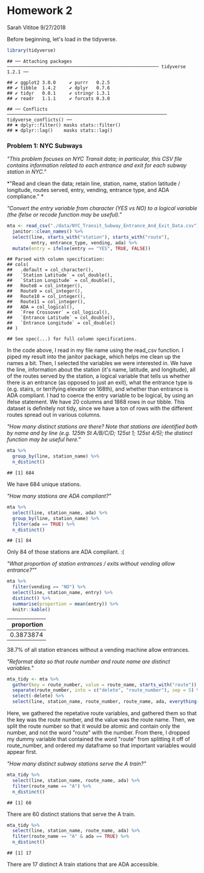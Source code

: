 Homework 2
================
Sarah Vititoe
9/27/2018

Before beginning, let's load in the tidyverse.

``` r
library(tidyverse)
```

    ## ── Attaching packages ──────────────────────────────────────────────────────── tidyverse 1.2.1 ──

    ## ✔ ggplot2 3.0.0     ✔ purrr   0.2.5
    ## ✔ tibble  1.4.2     ✔ dplyr   0.7.6
    ## ✔ tidyr   0.8.1     ✔ stringr 1.3.1
    ## ✔ readr   1.1.1     ✔ forcats 0.3.0

    ## ── Conflicts ─────────────────────────────────────────────────────────── tidyverse_conflicts() ──
    ## ✖ dplyr::filter() masks stats::filter()
    ## ✖ dplyr::lag()    masks stats::lag()

### Problem 1: NYC Subways

*"This problem focuses on NYC Transit data; in particular, this CSV file contains information related to each entrance and exit for each subway station in NYC."*

*"Read and clean the data; retain line, station, name, station latitude / longitude, routes served, entry, vending, entrance type, and ADA compliance." *

*"Convert the entry variable from character (YES vs NO) to a logical variable (the ifelse or recode function may be useful)."*

``` r
mta <- read_csv("./data/NYC_Transit_Subway_Entrance_And_Exit_Data.csv") %>%
  janitor::clean_names() %>%
  select(line, starts_with("station"), starts_with("route"), 
         entry, entrance_type, vending, ada) %>%
  mutate(entry = ifelse(entry == "YES", TRUE, FALSE))
```

    ## Parsed with column specification:
    ## cols(
    ##   .default = col_character(),
    ##   `Station Latitude` = col_double(),
    ##   `Station Longitude` = col_double(),
    ##   Route8 = col_integer(),
    ##   Route9 = col_integer(),
    ##   Route10 = col_integer(),
    ##   Route11 = col_integer(),
    ##   ADA = col_logical(),
    ##   `Free Crossover` = col_logical(),
    ##   `Entrance Latitude` = col_double(),
    ##   `Entrance Longitude` = col_double()
    ## )

    ## See spec(...) for full column specifications.

In the code above, I read in my file name using the read\_csv function. I piped my result into the janitor package, which helps me clean up the names a bit. Then, I selected the variables we were interested in. We have the line, information about the station (it's name, latitude, and longitude), all of the routes served by the station, a logical variable that tells us whether there is an entrance (as opposed to just an exit), what the entrance type is (e.g. stairs, or terrifying elevator on 168th), and whether than entrance is ADA compliant. I had to coerce the entry variable to be logical, by using an ifelse statement. We have 20 columns and 1868 rows in our tibble. This dataset is definitely not tidy, since we have a ton of rows with the different routes spread out in various columns.

*"How many distinct stations are there? Note that stations are identified both by name and by line (e.g. 125th St A/B/C/D; 125st 1; 125st 4/5); the distinct function may be useful here."*

``` r
mta %>%
  group_by(line, station_name) %>%
  n_distinct()
```

    ## [1] 684

We have 684 unique stations.

*"How many stations are ADA compliant?"*

``` r
mta %>% 
  select(line, station_name, ada) %>%
  group_by(line, station_name) %>%
  filter(ada == TRUE) %>% 
  n_distinct() 
```

    ## [1] 84

Only 84 of those stations are ADA compliant. :(

*"What proportion of station entrances / exits without vending allow entrance?"*"

``` r
mta %>%
  filter(vending == "NO") %>% 
  select(line, station_name, entry) %>% 
  distinct() %>% 
  summarise(proportion = mean(entry)) %>%
  knitr::kable()
```

|  proportion|
|-----------:|
|   0.3873874|

38.7% of all station etrances without a vending machine allow entrances.

*"Reformat data so that route number and route name are distinct variables."*

``` r
mta_tidy <- mta %>%
  gather(key = route_number, value = route_name, starts_with("route")) %>%
  separate(route_number, into = c("delete", "route_number"), sep = 5) %>%
  select(-delete) %>% 
  select(line, station_name, route_number, route_name, ada, everything()) 
```

Here, we gathered the repetative route variables, and gathered them so that the key was the route number, and the value was the route name. Then, we split the route number so that it would be atomic and contain only the number, and not the word "route" with the number. From there, I dropped my dummy variable that contained the word "route" from splitting it off of route\_number, and ordered my dataframe so that important variables would appear first.

*"How many distinct subway stations serve the A train?"*

``` r
mta_tidy %>%
  select(line, station_name, route_name, ada) %>% 
  filter(route_name == "A") %>%
  n_distinct()
```

    ## [1] 60

There are 60 distinct stations that serve the A train.

``` r
mta_tidy %>%
  select(line, station_name, route_name, ada) %>% 
  filter(route_name == "A" & ada == TRUE) %>%
  n_distinct()
```

    ## [1] 17

There are 17 distinct A train stations that are ADA accessible.
